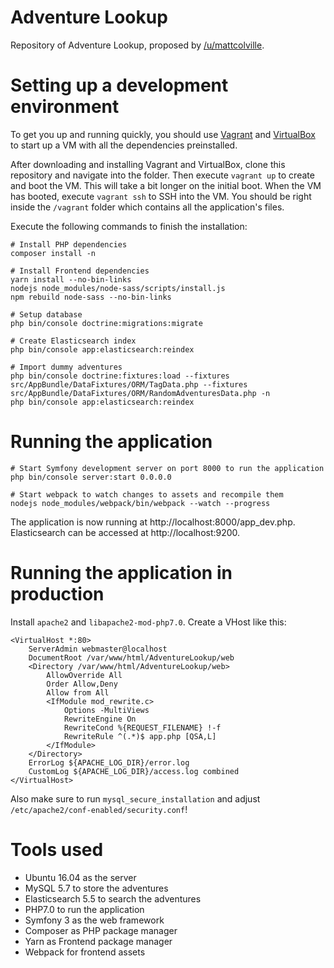 # Adventure Lookup

Repository of Adventure Lookup, proposed by [/u/mattcolville](https://www.reddit.com/user/mattcolville).

# Setting up a development environment

To get you up and running quickly, you should use [Vagrant](https://vagrantup.com) and [VirtualBox](https://virtualbox.org) to start up a VM with all the dependencies preinstalled.

After downloading and installing Vagrant and VirtualBox, clone this repository and navigate into the folder. Then execute `vagrant up` to create and boot the VM. This will take a bit longer on the initial boot. When the VM has booted, execute `vagrant ssh` to SSH into the VM. You should be right inside the `/vagrant` folder which contains all the application's files.

Execute the following commands to finish the installation:
```
# Install PHP dependencies
composer install -n

# Install Frontend dependencies
yarn install --no-bin-links
nodejs node_modules/node-sass/scripts/install.js
npm rebuild node-sass --no-bin-links

# Setup database
php bin/console doctrine:migrations:migrate

# Create Elasticsearch index
php bin/console app:elasticsearch:reindex

# Import dummy adventures
php bin/console doctrine:fixtures:load --fixtures src/AppBundle/DataFixtures/ORM/TagData.php --fixtures src/AppBundle/DataFixtures/ORM/RandomAdventuresData.php -n
php bin/console app:elasticsearch:reindex
```

# Running the application

```
# Start Symfony development server on port 8000 to run the application
php bin/console server:start 0.0.0.0

# Start webpack to watch changes to assets and recompile them
nodejs node_modules/webpack/bin/webpack --watch --progress
```

The application is now running at http://localhost:8000/app_dev.php.
Elasticsearch can be accessed at http://localhost:9200.

# Running the application in production

Install `apache2` and `libapache2-mod-php7.0`. Create a VHost like this:
```
<VirtualHost *:80>
    ServerAdmin webmaster@localhost
    DocumentRoot /var/www/html/AdventureLookup/web
    <Directory /var/www/html/AdventureLookup/web>
        AllowOverride All
        Order Allow,Deny
        Allow from All
        <IfModule mod_rewrite.c>
            Options -MultiViews
            RewriteEngine On
            RewriteCond %{REQUEST_FILENAME} !-f
            RewriteRule ^(.*)$ app.php [QSA,L]
        </IfModule>
    </Directory>
    ErrorLog ${APACHE_LOG_DIR}/error.log
    CustomLog ${APACHE_LOG_DIR}/access.log combined
</VirtualHost>
```

Also make sure to run `mysql_secure_installation` and adjust `/etc/apache2/conf-enabled/security.conf`!

# Tools used

- Ubuntu 16.04 as the server
- MySQL 5.7 to store the adventures
- Elasticsearch 5.5 to search the adventures
- PHP7.0 to run the application
- Symfony 3 as the web framework
- Composer as PHP package manager
- Yarn as Frontend package manager
- Webpack for frontend assets
